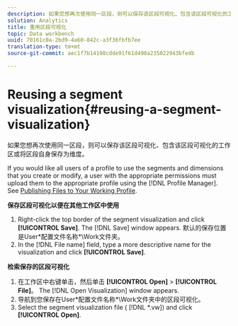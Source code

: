 ```yaml
---
description: 如果您想再次使用同一区段，则可以保存该区段可视化、包含该区段可视化的工作区或将区段自身保存为维度。
solution: Analytics
title: 重用区段可视化
topic: Data workbench
uuid: 70161c0a-2bd9-4a60-842c-a3f36fbfb7ee
translation-type: tm+mt
source-git-commit: aec1f7b14198cdde91f61d490a235022943bfedb

---
```



# Reusing a segment visualization{#reusing-a-segment-visualization}

如果您想再次使用同一区段，则可以保存该区段可视化、包含该区段可视化的工作区或将区段自身保存为维度。

If you would like all users of a profile to use the segments and dimensions that you create or modify, a user with the appropriate permissions must upload them to the appropriate profile using the [!DNL Profile Manager]. See [Publishing Files to Your Working Profile](../../../../home/c-get-started/c-admin-intrf/c-prof-mgr/t-pub-files-wkg-prof.md#task-a0106e010c834d16bd60eef4721b6af9).

**保存区段可视化以便在其他工作区中使用**

1. Right-click the top border of the segment visualization and click **[!UICONTROL Save]**. The [!DNL Save] window appears. 默认的保存位置是User\*配置文件名称*\Work文件夹。
1. In the [!DNL File name] field, type a more descriptive name for the visualization and click **[!UICONTROL Save]**.

**检索保存的区段可视化**

1. 在工作区中右键单击，然后单击 **[!UICONTROL Open]** > **[!UICONTROL File]**。 The [!DNL Open Visualization] window appears.
1. 导航到您保存在User\*配置文件名称*\Work文件夹中的区段可视化。
1. Select the segment visualization file ( [!DNL *.vw]) and click **[!UICONTROL Open]**.

